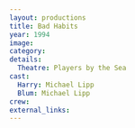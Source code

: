 ```yaml
---
layout: productions
title: Bad Habits
year: 1994
image:
category:
details:
  Theatre: Players by the Sea
cast:
  Harry: Michael Lipp
  Blum: Michael Lipp
crew:
external_links:
---
```

